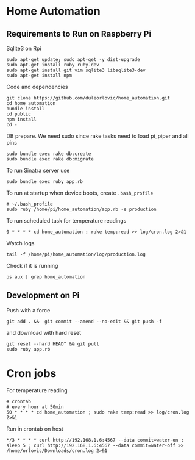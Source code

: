 # Home Automation

## Requirements to Run on Raspberry Pi

Sqlite3 on Rpi

~~~
sudo apt-get update; sudo apt-get -y dist-upgrade
sudo apt-get install ruby ruby-dev
sudo apt-get install git vim sqlite3 libsqlite3-dev
sudo apt-get install npm
~~~

Code and dependencies

~~~
git clone https://github.com/duleorlovic/home_automation.git
cd home_automation
bundle install
cd public
npm install
cd -
~~~

DB prepare. We need sudo since rake tasks need to load pi_piper and all pins

~~~
sudo bundle exec rake db:create
sudo bundle exec rake db:migrate
~~~

To run Sinatra server use

~~~
sudo bundle exec ruby app.rb
~~~

To run at startup when device boots, create `.bash_profile`

~~~
# ~/.bash_profile
sudo ruby /home/pi/home_automation/app.rb -e production
~~~

To run scheduled task for temperature readings

~~~
0 * * * * cd home_automation ; rake temp:read >> log/cron.log 2>&1
~~~

Watch logs

~~~
tail -f /home/pi/home_automation/log/production.log
~~~

Check if it is running

~~~
ps aux | grep home_automation
~~~

## Development on Pi

Push with a force

~~~
git add . &&  git commit --amend --no-edit && git push -f
~~~

and download with hard reset

~~~
git reset --hard HEAD^ && git pull
sudo ruby app.rb
~~~

# Cron jobs

For temperature reading

~~~
# crontab
# every hour at 50min
50 * * * * cd home_automation ; sudo rake temp:read >> log/cron.log 2>&1
~~~

Run in crontab on host

~~~
*/3 * * * * curl http://192.168.1.6:4567 --data commit=water-on ; sleep 5 ; curl http://192.168.1.6:4567 --data commit=water-off >> /home/orlovic/Downloads/cron.log 2>&1
~~~
